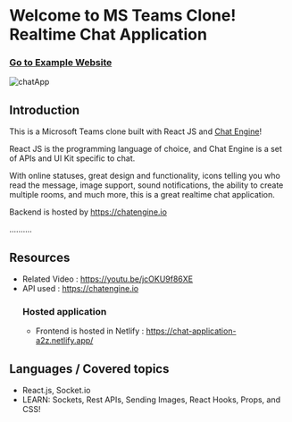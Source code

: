 # Welcome to MS Teams Clone! Realtime Chat Application

### [Go to Example Website](https://chat-application-a2z.netlify.app/)


![chatApp](https://user-images.githubusercontent.com/13724672/138548449-dabb2397-304e-47ad-982e-7507d6799d83.png)


## Introduction

This is a Microsoft Teams clone built with React JS and [Chat Engine](https://chatengine.io)!

React JS is the programming language of choice, and Chat Engine is a set of APIs and UI Kit specific to chat.

With online statuses, great design and functionality, icons telling you who read the message, image support, sound notifications, the ability to create multiple rooms, and much more, this is a great realtime chat application.

Backend is hosted by https://chatengine.io 

..........

## Resources
+ Related Video : https://youtu.be/jcOKU9f86XE
+ API used : https://chatengine.io
  ### Hosted application
  + Frontend is hosted in Netlify : https://chat-application-a2z.netlify.app/

## Languages / Covered topics
+ React.js, Socket.io
+ LEARN: Sockets, Rest APIs, Sending Images, React Hooks, Props, and CSS!

